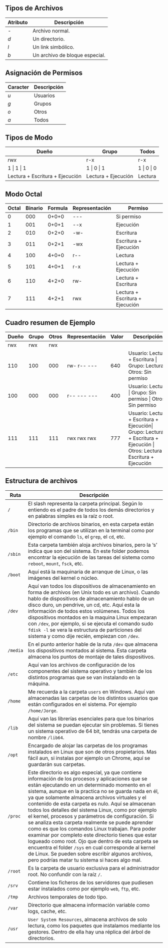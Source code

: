 ## Tipos de Archivos

| Atributo | Descripción                    |
| -------- | ------------------------------ |
| *-*      | Archivo normal.                |
| *d*      | Un directorio.                 |
| *l*      | Un link simbólico.             |
| *b*      | Un archivo de bloque especial. |

## Asignación de Permisos

| Caracter | Descripción |
| -------- | ----------- |
| *u*      | Usuarios    |
| *g*      | Grupos      |
| *o*      | Otros       |
| *a*      | Todos       |

## Tipos de Modo

| Dueño                           | Grupo               | Todos       |
| ------------------------------- | ------------------- | ----------- |
| *rwx*                           | r-x                 | r-x         |
| 1 \| 1 \| 1                     | 1 \| 0 \| 1         | 1 \| 0 \| 0 |
| Lectura + Escritura + Ejecución | Lectura + Ejecución | Lectura     |

## Modo Octal

| Octal | Binario | Formula | Representación | Permiso                         |
| ----- | ------- | ------- | -------------- | ------------------------------- |
| 0     | 000     | 0+0+0   | ---            | Si permiso                      |
| 1     | 001     | 0+0+1   | --x            | Ejecución                       |
| 2     | 010     | 0+2+0   | -w-            | Escritura                       |
| 3     | 011     | 0+2+1   | -wx            | Escritura + Ejecución           |
| 4     | 100     | 4+0+0   | r--            | Lectura                         |
| 5     | 101     | 4+0+1   | r-x            | Lectura + Ejecución             |
| 6     | 110     | 4+2+0   | rw-            | Lectura + Escritura             |
| 7     | 111     | 4+2+1   | rwx            | Lectura + Escritura + Ejecución |

## Cuadro resumen de Ejemplo

| Dueño | Grupo | Otros | Representación | Valor | Descripción                                                                                                                 |
| ----- | ----- | ----- | -------------- | ----- | --------------------------------------------------------------------------------------------------------------------------- |
| rwx   | rwx   | rwx   |                |       |                                                                                                                             |
| 110   | 100   | 000   | rw- r-- ---    | 640   | Usuario: Lectura + Escritura \| Grupo: Lectura \| Otros: Sin permiso                                                        |
| 100   | 000   | 000   | r-- --- ---    | 400   | Usuario: Lectura \| Grupo: Sin permiso \| Otros: Sin permiso                                                                |
| 111   | 111   | 111   | rwx rwx rwx    | 777   | Usuario: Lectura + Escritura + Ejecución\| Grupo: Lectura + Escritura + Ejecución \| Otros: Lectura + Escritura + Ejecución |

## Estructura de archivos

| Ruta     | Descripción                                                                                                                                                                                                                                                                                                                                                                                                                                                                                                                                                                                                                                                                                                                                                                                                          |
| -------- | -------------------------------------------------------------------------------------------------------------------------------------------------------------------------------------------------------------------------------------------------------------------------------------------------------------------------------------------------------------------------------------------------------------------------------------------------------------------------------------------------------------------------------------------------------------------------------------------------------------------------------------------------------------------------------------------------------------------------------------------------------------------------------------------------------------------- |
| `/`      | El slash representa la carpeta principal. Según lo entiendo es el padre de todos los demás directorios y en palabras simples es la raíz o root.                                                                                                                                                                                                                                                                                                                                                                                                                                                                                                                                                                                                                                                                      |
| `/bin`   | Directorio de archivos binarios, en esta carpeta están los programas que se utilizan en la terminal como por ejemplo el comando `ls`, el `grep`, el `cd`, etc.                                                                                                                                                                                                                                                                                                                                                                                                                                                                                                                                                                                                                                                       |
| `/sbin`  | Esta carpeta también aloja archivos binarios, pero la ‘s’ indica que son del sistema. En este folder podemos encontrar la ejecución de las tareas del sistema como `reboot`, `mount`, `fsck`, etc.                                                                                                                                                                                                                                                                                                                                                                                                                                                                                                                                                                                                                   |
| `/boot`  | Aquí está la maquinaria de arranque de Linux, o las imágenes del kernel o núcleo.                                                                                                                                                                                                                                                                                                                                                                                                                                                                                                                                                                                                                                                                                                                                    |
| `/dev`   | Aquí van todos los dispositivos de almacenamiento en forma de archivos (en Unix todo es un archivo). Cuando hablo de dispositivos de almacenamiento hablo de un disco duro, un pendrive, un cd, etc. Aquí esta la información de todos estos volúmenes. Todos los dispositivos montados en la maquina Linux empezaran con `/dev`, por ejemplo, si se ejecuta el comando sudo `fdisk -l` se vera la estructura de particiones del sistema y como dije recién, empiezan con `/dev`.                                                                                                                                                                                                                                                                                                                                    |
| `/media` | En el punto anterior hable de la ruta `/dev` que almacena los dispositivos montados al sistema. Esta carpeta almacena los puntos de montaje de tales dispositivos.                                                                                                                                                                                                                                                                                                                                                                                                                                                                                                                                                                                                                                                   |
| `/etc`   | Aquí van los archivos de configuración de los componentes del sistema operativo y también de los distintos programas que se van instalando en la máquina.                                                                                                                                                                                                                                                                                                                                                                                                                                                                                                                                                                                                                                                            |
| `/home`  | Me recuerda a la carpeta `users` en Windows. Aquí van almacenadas las carpetas de los distintos usuarios que están configurados en el sistema. Por ejemplo `/home/Jorge`.                                                                                                                                                                                                                                                                                                                                                                                                                                                                                                                                                                                                                                            |
| `/lib`   | Aquí van las librerías esenciales para que los binarios del sistema se puedan ejecutar sin problemas. Si tienes un sistema operativo de 64 bit, tendrás una carpeta de nombre `/lib64`.                                                                                                                                                                                                                                                                                                                                                                                                                                                                                                                                                                                                                              |
| `/opt`   | Encargado de alojar las carpetas de los programas instalados en Linux que son de otros propietarios. Mas fácil aun, si instalas por ejemplo un Chrome, aquí se guardarán sus carpetas.                                                                                                                                                                                                                                                                                                                                                                                                                                                                                                                                                                                                                               |
| `/proc`  | Este directorio es algo especial, ya que contiene información de los procesos y aplicaciones que se están ejecutando en un determinado momento en el sistema, aunque en la practica no se guarda nada en él, ya que solamente almacena archivos virtuales y el contenido de esta carpeta es nulo. Aquí se almacenan todos los detalles del sistema Linux, como por ejemplo el kernel, procesos y parámetros de configuración. Si se analiza esta carpeta realmente se puede aprender como es que los comandos Linux trabajan. Para poder examinar por completo este directorio tienes que estar logueado como root. Ojo que dentro de esta carpeta se encuentra el folder `/sys` en cual corresponde al kernel de Linux. Se pueden sobre escribir algunos archivos, pero podrías matar tu sistema si haces algo mal. |
| `/root`  | Es la carpeta de usuario exclusiva para el administrador root. No confundir con la raíz `/`.                                                                                                                                                                                                                                                                                                                                                                                                                                                                                                                                                                                                                                                                                                                         |
| `/srv`   | Contiene los ficheros de los servidores que pudiesen estar instalados como por ejemplo `web`, `ftp`, etc.                                                                                                                                                                                                                                                                                                                                                                                                                                                                                                                                                                                                                                                                                                            |
| `/tmp`   | Archivos temporales de todo tipo.                                                                                                                                                                                                                                                                                                                                                                                                                                                                                                                                                                                                                                                                                                                                                                                    |
| `/var`   | Directorio que almacena información variable como logs, cache, etc.                                                                                                                                                                                                                                                                                                                                                                                                                                                                                                                                                                                                                                                                                                                                                  |
| `/usr`   | `User System Resources`, almacena archivos de solo lectura, como los paquetes que instalamos mediante los gestores. Dentro de ella hay una réplica del árbol de directorios.                                                                                                                                                                                                                                                                                                                                                                                                                                                                                                                                                                                                                                         |
